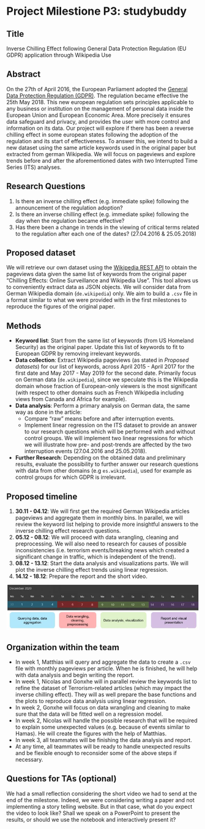 # Project Milestione P3: studybuddy

## Title
Inverse Chilling Effect following General Data Protection Regulation (EU GDPR) application through Wikipedia Use

## Abstract
On the 27th of April 2016, the European Parliament adopted the [General Data Protection Regulation (GDPR)](https://gdpr-info.eu/). The regulation became effective the 25th May 2018. This new european regulation sets principles applicable to any business or institution on the management of personal data inside the European Union and European Economic Area. More precisely it ensures data safeguard and privacy, and provides the user with more control and information on its data. Our project will explore if there has been a reverse chilling effect in some european states following the adoption of the regulation and its start of effectiveness. To answer this, we intend to build a new dataset using the same article keywords used in the original paper but extracted from german Wikipedia. We will focus on pageviews and explore trends before and after the aforementioned dates with two Interrupted Time Series (ITS) analyses.

## Research Questions
1. Is there an inverse chilling effect (e.g. immediate spike) following the announcement of the regulation adoption?
2. Is there an inverse chilling effect (e.g. immediate spike) following the day when the regulation became effective?
3. Has there been a change in trends in the viewing of critical terms related to the regulation after each one of the dates? (27.04.2016 & 25.05.2018)

## Proposed dataset
We will retrieve our own dataset using the [Wikipedia REST API](https://wikimedia.org/api/rest_v1/) to obtain the pageviews data given the same list of keywords from the original paper “Chilling Effects: Online Surveillance and Wikipedia Use”. This tool allows us to conveniently extract data as JSON objects. We will consider data from German Wikipedia domain (`de.wikipedia`) only. We aim to build a `.csv` file in a format similar to what we were provided with in the first milestones to reproduce the figures of the original paper.

## Methods
* **Keyword list**: Start from the same list of keywords (from US Homeland Security) as the original paper. Update this list of keywords to fit to European GDPR by removing irrelevant keywords.
* **Data collection**: Extract Wikipedia pageviews (as stated in *Proposed datasets*) for our list of keywords, across April 2015 - April 2017 for the first date and May 2017 - May 2019 for the second date. Primarily focus on German data (`de.wikipedia`), since we speculate this is the Wikipedia domain whose fraction of European-only viewers is the most significant (with respect to other domains such as French Wikipedia including views from Canada and Africa for example).
* **Data analysis**:
Perform a primary analysis on German data, the same way as done in the article:
  * Compare “raw” means before and after interruption events.
  * Implement linear regression on the ITS dataset to provide an answer to our research questions which will be performed with and without control groups. We will implement two linear regressions for which we will illustrate how pre- and post-trends are affected by the two interruption events (27.04.2016 and 25.05.2018).
* **Further Research**: Depending on the obtained data and preliminary results, evaluate the possibility to further answer our research questions with data from other domains (e.g `es.wikipedia`), used for example as control groups for which GDPR is irrelevant.

## Proposed timeline
1. **30.11 - 04.12**: We will first get the required German Wikipedia articles pageviews and aggregate them in monthly bins. In parallel, we will review the keyword list helping to provide more insightful answers to the inverse chilling effect research questions.
2. **05.12 - 08.12**: We will proceed with data wrangling, cleaning and preprocessing. We will also need to research for causes of possible inconsistencies (i.e. terrorism events/breaking news which created a significant change in traffic, which is independent of the trend).
3. **08.12 - 13.12**: Start the data analysis and visualizations parts. We will plot the inverse chilling effect trends using linear regression.
4. **14.12 - 18.12**: Prepare the report and the short video.

![Timeline](Images/Planning.JPG?raw=true "Title")

## Organization within the team
* In week 1, Matthias will query and aggregate the data to create a `.csv` file with monthly pageviews per article. When he is finished, he will help with data analysis and begin writing the report.
* In week 1, Nicolas and Gonxhe will in parallel review the keywords list to refine the dataset of Terrorism-related articles (which may impact the inverse chilling effect). They will as well prepare the base functions and the plots to reproduce data analysis using linear regression.
* In week 2, Gonxhe will focus on data wrangling and cleaning to make sure that the data will be fitted well on a regression model.
* In week 2, Nicolas will handle the possible research that will be required to explain some unexpected values (e.g. because of events similar to Hamas). He will create the figures with the help of Matthias.
* In week 3, all teammates will be finishing the data analysis and report.
* At any time, all teammates will be ready to handle unexpected results and be flexible enough to reconsider some of the above steps if necessary.

## Questions for TAs (optional)

We had a small reflection considering the short video we had to send at the end of the milestone. Indeed, we were considering writing a paper and not implementing a story telling website. But in that case, what do you expect the video to look like? Shall we speak on a PowerPoint to present the results, or should we use the notebook and interactively present it?

